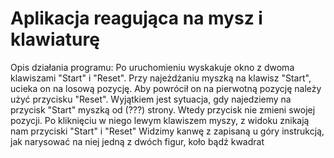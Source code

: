 # Aplikacja reagująca na mysz i klawiaturę

Opis działania programu:
Po uruchomieniu wyskakuje okno z dwoma klawiszami "Start" i "Reset".
Przy najeżdżaniu myszką na klawisz "Start", ucieka on na losową pozycję.
Aby powrócił on na pierwotną pozycję należy użyć przycisku "Reset".
Wyjątkiem jest sytuacja, gdy najedziemy na przycisk "Start" myszką od (???) strony. 
Wtedy przycisk nie zmieni swojej pozycji. Po kliknięciu w niego lewym klawiszem myszy, z widoku znikają nam przyciski "Start" i "Reset"
Widzimy kanwę z  zapisaną u góry instrukcją, jak narysować na niej jedną z dwóch figur, koło bądź kwadrat  
